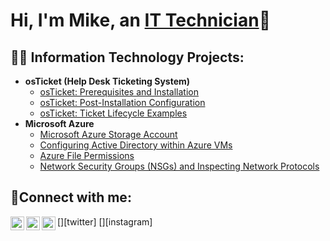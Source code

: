 <h1>Hi, I'm Mike, an <a href="https://linkedin.com/in/Josh">IT Technician</a>👋</h1>

<h2>👨‍💻 Information Technology Projects:</h2>

- <b>osTicket (Help Desk Ticketing System)</b>
  - [osTicket: Prerequisites and Installation](https://github.com/mike-smith-001/osticket-prereqs)
  - [osTicket: Post-Installation Configuration](https://github.com/mike-smith-001/Post-Install-Configuration)
  - [osTicket: Ticket Lifecycle Examples](https://github.com/mike-smith-001/-Ticket-Lifecycle)
- <b>Microsoft Azure</b>
  - [Microsoft Azure Storage Account](https://github.com/mike-smith-001/Microsoft-Azure-Storage-Account)
  - [Configuring Active Directory within Azure VMs](https://github.com/mike-smith-001/Azure-Config)
  - [Azure File Permissions](https://github.com/mike-smith-001/Azure-File-Permissions)
  - [Network Security Groups (NSGs) and Inspecting Network Protocols](https://github.com/mike-smith-001/azure-network-protocols)

<h2>🤳Connect with me:</h2>

[<img align="left" alt="Josh | Twitter" width="22px" src="https://cdn.jsdelivr.net/npm/simple-icons@v3/icons/twitter.svg" />][twitter]
[<img align="left" alt="Josh | LinkedIn" width="22px" src="https://cdn.jsdelivr.net/npm/simple-icons@v3/icons/linkedin.svg" />][linkedin]
[<img align="left" alt="Josh | Instagram" width="22px" src="https://cdn.jsdelivr.net/npm/simple-icons@v3/icons/instagram.svg" />][instagram]

[linkedin]: https://linkedin.com/in/Jane

